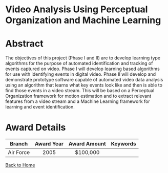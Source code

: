 
Video Analysis Using Perceptual Organization and Machine Learning
=================================================================

# Abstract


The objectives of this project (Phase I and II) are to develop learning type algorithms for the purpose of automated identification and tracking of events captured on video. Phase I will develop learning based algorithms for use with identifying events in digital video.  Phase II will develop and demonstrate prototype software capable of automated video data analysis using an algorithm that learns what key events look like and then is able to find those events in a video stream. This will be based on a Perceptual Organization framework for motion estimation and to extract relevant features from a video stream and a Machine Learning framework for learning and event identification.  

# Award Details

|Branch|Award Year|Award Amount|Keywords|
| :---: | :---: | :---: | :---: |
|Air Force|2005|$100,000||
  
  


[Back to Home](https://github.com/chrischow/dod_sbir_awards/Reports/CC/#1290)